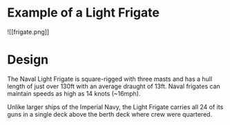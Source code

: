 # Example of a Light Frigate
![[frigate.png]]
# Design
The Naval Light Frigate is square-rigged with three masts and has a hull length of just over 130ft with an average draught of 13ft.  Naval frigates can maintain speeds as high as 14 knots (~16mph).

Unlike larger ships of the Imperial Navy, the Light Frigate carries all 24 of its guns in a single deck above the berth deck where crew were quartered.